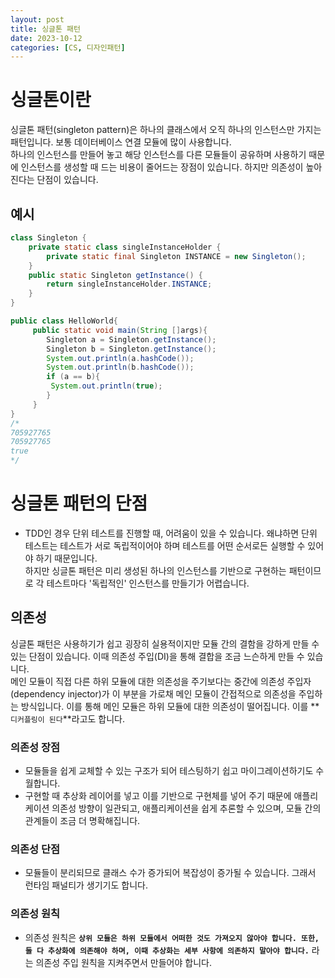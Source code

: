 ```yaml
---
layout: post
title: 싱글톤 패턴
date: 2023-10-12
categories: [CS, 디자인패턴]
---
```


# 싱글톤이란

싱글톤 패턴(singleton pattern)은 하나의 클래스에서 오직 하나의 인스턴스만 가지는 패턴입니다. 보통 데이터베이스 연결 모듈에 많이 사용합니다.  
하나의 인스턴스를 만들어 놓고 해당 인스턴스를 다른 모듈들이 공유하며 사용하기 때문에 인스턴스를 생성할 때 드는 비용이 줄어드는 장점이 있습니다. 하지만 의존성이 높아진다는 단점이 있습니다.

## 예시

```java
class Singleton {
    private static class singleInstanceHolder {
        private static final Singleton INSTANCE = new Singleton();
    }
    public static Singleton getInstance() {
        return singleInstanceHolder.INSTANCE;
    }
}

public class HelloWorld{
     public static void main(String []args){
        Singleton a = Singleton.getInstance();
        Singleton b = Singleton.getInstance();
        System.out.println(a.hashCode());
        System.out.println(b.hashCode());
        if (a == b){
         System.out.println(true);
        }
     }
}
/*
705927765
705927765
true
*/

```

# 싱글톤 패턴의 단점

- TDD인 경우 단위 테스트를 진행할 때, 어려움이 있을 수 있습니다. 왜냐하면 단위 테스트는 테스트가 서로 독립적이어야 하며 테스트를 어떤 순서로든 실행할 수 있어야 하기 때문입니다.  
  하지만 싱글톤 패턴은 미리 생성된 하나의 인스턴스를 기반으로 구현하는 패턴이므로 각 테스트마다 '독립적인' 인스턴스를 만들기가 어렵습니다.

## 의존성

싱글톤 패턴은 사용하기가 쉽고 굉장히 실용적이지만 모듈 간의 결함을 강하게 만들 수 있는 단점이 있습니다. 이때 의존성 주입(DI)을 통해 결합을 조금 느슨하게 만들 수 있습니다.  
메인 모듈이 직접 다른 하위 모듈에 대한 의존성을 주기보다는 중간에 의존성 주입자(dependency injector)가 이 부분을 가로채 메인 모듈이 간접적으로 의존성을 주입하는 방식입니다.
이를 통해 메인 모듈은 하위 모듈에 대한 의존성이 떨어집니다. 이를 **`디커플링이 된다`**라고도 합니다.

### 의존성 장점

- 모듈들을 쉽게 교체할 수 있는 구조가 되어 테스팅하기 쉽고 마이그레이션하기도 수월합니다.
- 구현할 때 추상화 레이어를 넣고 이를 기반으로 구현체를 넣어 주기 때문에 애플리케이션 의존성 방향이 일관되고, 애플리케이션을 쉽게 추론할 수 있으며, 모듈 간의 관계들이 조금 더 명확해집니다.

### 의존성 단점

- 모듈들이 분리되므로 클래스 수가 증가되어 복잡성이 증가될 수 있습니다. 그래서 런타임 패널티가 생기기도 합니다.

### 의존성 원칙

- 의존성 원칙은 **`상위 모듈은 하위 모듈에서 어떠한 것도 가져오지 않아야 합니다. 또한, 둘 다 추상화에 의존해야 하며, 이때 추상화는 세부 사항에 의존하지 말아야 합니다.`** 라는 의존성 주입 원칙을 지켜주면서 만들어야 합니다.
